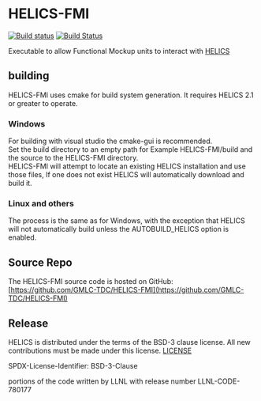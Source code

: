 # HELICS-FMI

[![Build status](https://ci.appveyor.com/api/projects/status/8pt3yp3tveflmj3s/branch/master?svg=true)](https://ci.appveyor.com/project/phlptp/helics-fmi/branch/master) [![Build Status](https://travis-ci.org/GMLC-TDC/HELICS-FMI.svg?branch=master)](https://travis-ci.org/GMLC-TDC/HELICS-FMI)

Executable to allow Functional Mockup units to interact with [HELICS](https://github.com/GMLC-TDC/HELICS)

## building

HELICS-FMI uses cmake for build system generation.  It requires HELICS 2.1 or greater to operate.  

### Windows
For building with visual studio the cmake-gui is recommended.  
Set the build directory to an empty path for Example HELICS-FMI/build and the source to the HELICS-FMI directory.  
HELICS-FMI will attempt to locate an existing HELICS installation and use those files,  If one does not exist HELICS will automatically download and build it.

### Linux and others
The process is the same as for Windows, with the exception that HELICS will not automatically build unless the AUTOBUILD_HELICS option is enabled.  

## Source Repo

The HELICS-FMI source code is hosted on GitHub: [https://github.com/GMLC-TDC/HELICS-FMI](https://github.com/GMLC-TDC/HELICS-FMI)

## Release
HELICS is distributed under the terms of the BSD-3 clause license. All new
contributions must be made under this license. [LICENSE](LICENSE)

SPDX-License-Identifier: BSD-3-Clause

portions of the code written by LLNL with release number
LLNL-CODE-780177

